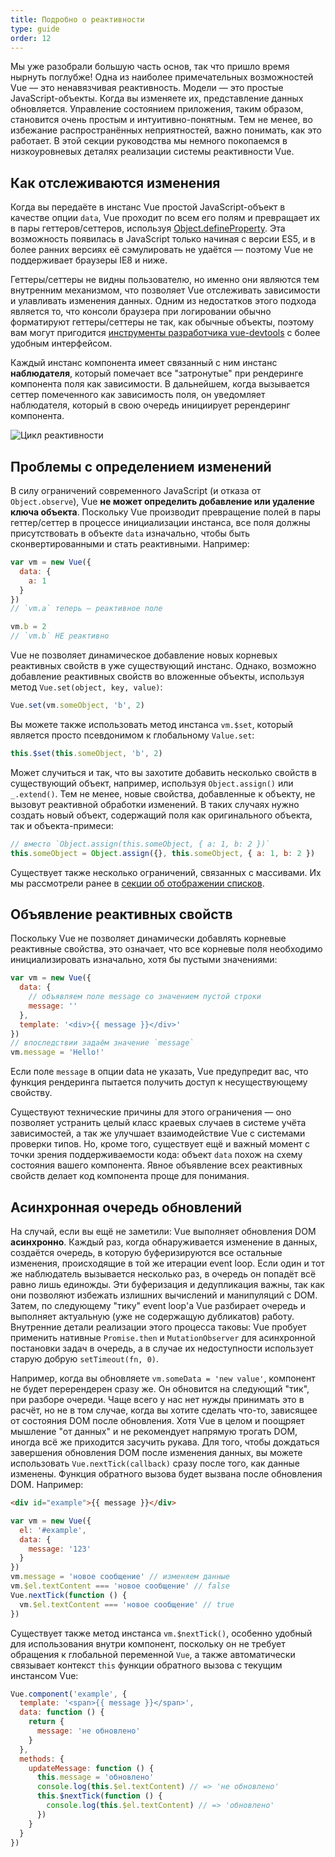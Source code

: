 ```yaml
---
title: Подробно о реактивности
type: guide
order: 12
---
```


Мы уже разобрали большую часть основ, так что пришло время нырнуть поглубже! Одна из наиболее примечательных возможностей Vue — это ненавязчивая реактивность. Модели — это простые JavaScript-объекты. Когда вы изменяете их, представление данных обновляется. Управление состоянием приложения, таким образом, становится очень простым и интуитивно-понятным. Тем не менее, во избежание распространённых неприятностей, важно понимать, как это работает. В этой секции руководства мы немного покопаемся в низкоуровневых деталях реализации системы реактивности Vue.

## Как отслеживаются изменения

Когда вы передаёте в инстанс Vue простой JavaScript-объект в качестве опции `data`, Vue проходит по всем его полям и превращает их в пары геттеров/сеттеров, используя [Object.defineProperty](https://developer.mozilla.org/en-US/docs/Web/JavaScript/Reference/Global_Objects/Object/defineProperty). Эта возможность появилась в JavaScript только начиная с версии ES5, и в более ранних версиях её сэмулировать не удаётся — поэтому Vue не поддерживает браузеры IE8 и ниже.

Геттеры/сеттеры не видны пользователю, но именно они являются тем внутренним механизмом, что позволяет Vue отслеживать зависимости и улавливать изменения данных. Одним из недостатков этого подхода является то, что консоли браузера при логировании обычно форматируют геттеры/сеттеры не так, как обычные объекты, поэтому вам могут пригодится [инструменты разработчика vue-devtools](https://github.com/vuejs/vue-devtools) с более удобным интерфейсом.

Каждый инстанс компонента имеет связанный с ним инстанс **наблюдателя**, который помечает все "затронутые" при рендеринге компонента поля как зависимости. В дальнейшем, когда вызывается сеттер помеченного как зависимость поля, он уведомляет наблюдателя, который в свою очередь инициирует ререндеринг компонента.

![Цикл реактивности](/images/data.png)

## Проблемы с определением изменений

В силу ограничений современного JavaScript (и отказа от `Object.observe`), Vue **не может определить добавление или удаление ключа объекта**. Поскольку Vue производит превращение полей в пары геттер/сеттер в процессе инициализации инстанса, все поля должны присутствовать в объекте `data` изначально, чтобы быть сконвертированными и стать реактивными. Например:

``` js
var vm = new Vue({
  data: {
    a: 1
  }
})
// `vm.a` теперь — реактивное поле

vm.b = 2
// `vm.b` НЕ реактивно
```

Vue не позволяет динамическое добавление новых корневых реактивных свойств в уже существующий инстанс. Однако, возможно добавление реактивных свойств во вложенные объекты, используя метод `Vue.set(object, key, value)`:

``` js
Vue.set(vm.someObject, 'b', 2)
```

Вы можете также использовать метод инстанса `vm.$set`, который является просто псевдонимом к глобальному `Value.set`:

``` js
this.$set(this.someObject, 'b', 2)
```

Может случиться и так, что вы захотите добавить несколько свойств в существующий объект, например, используя `Object.assign()` или `_.extend()`. Тем не менее, новые свойства, добавленные к объекту, не вызовут реактивной обработки изменений. В таких случаях нужно создать новый объект, содержащий поля как оригинального объекта, так и объекта-примеси:

``` js
// вместо `Object.assign(this.someObject, { a: 1, b: 2 })`
this.someObject = Object.assign({}, this.someObject, { a: 1, b: 2 })
```

Существует также несколько ограничений, связанных с массивами. Их мы рассмотрели ранее в [секции об отображении списков](list.html#Caveats).

## Объявление реактивных свойств

Поскольку Vue не позволяет динамически добавлять корневые реактивные свойства, это означает, что все корневые поля необходимо инициализировать изначально, хотя бы пустыми значениями:

``` js
var vm = new Vue({
  data: {
    // объявляем поле message со значением пустой строки
    message: ''
  },
  template: '<div>{{ message }}</div>'
})
// впоследствии задаём значение `message`
vm.message = 'Hello!'
```

Если поле `message` в опции data не указать, Vue предупредит вас, что функция рендеринга пытается получить доступ к несуществующему свойству.

Существуют технические причины для этого ограничения — оно позволяет устранить целый класс краевых случаев в системе учёта зависимостей, а так же улучшает взаимодействие Vue с системами проверки типов. Но, кроме того, существует ещё и важный момент с точки зрения поддерживаемости кода: объект `data` похож на схему состояния вашего компонента. Явное объявление всех реактивных свойств делает код компонента проще для понимания.

## Асинхронная очередь обновлений

На случай, если вы ещё не заметили: Vue выполняет обновления DOM **асинхронно**. Каждый раз, когда обнаруживается изменение в данных, создаётся очередь, в которую буферизируются все остальные изменения, происходящие в той же итерации event loop. Если один и тот же наблюдатель вызывается несколько раз, в очередь он попадёт всё равно лишь единожды. Эти буферизация и дедупликация важны, так как они позволяют избежать излишних вычислений и манипуляций с DOM. Затем, по следующему "тику" event loop'а Vue разбирает очередь и выполняет актуальную (уже не содержащую дубликатов) работу. Внутренние детали реализации этого процесса таковы: Vue пробует применить нативные `Promise.then` и `MutationObserver` для асинхронной постановки задач в очередь, а в случае их недоступности использует старую добрую `setTimeout(fn, 0)`.

Например, когда вы обновляете `vm.someData = 'new value'`, компонент не будет перерендерен сразу же. Он обновится на следующий "тик", при разборе очереди. Чаще всего у нас нет нужды принимать это в расчёт, но не в том случае, когда вы хотите сделать что-то, зависящее от состояния DOM после обновления. Хотя Vue в целом и поощряет мышление "от данных" и не рекомендует напрямую трогать DOM, иногда всё же приходится засучить рукава. Для того, чтобы дождаться завершения обновления DOM после изменения данных, вы можете использовать `Vue.nextTick(callback)` сразу после того, как данные изменены. Функция обратного вызова будет вызвана после обновления DOM. Например:

``` html
<div id="example">{{ message }}</div>
```

``` js
var vm = new Vue({
  el: '#example',
  data: {
    message: '123'
  }
})
vm.message = 'новое сообщение' // изменяем данные
vm.$el.textContent === 'новое сообщение' // false
Vue.nextTick(function () {
  vm.$el.textContent === 'новое сообщение' // true
})
```

Существует также метод инстанса `vm.$nextTick()`, особенно удобный для использования внутри компонент, поскольку он не требует обращения к глобальной переменной `Vue`, а также автоматически связывает контекст `this` функции обратного вызова с текущим инстансом Vue:

``` js
Vue.component('example', {
  template: '<span>{{ message }}</span>',
  data: function () {
    return {
      message: 'не обновлено'
    }
  },
  methods: {
    updateMessage: function () {
      this.message = 'обновлено'
      console.log(this.$el.textContent) // => 'не обновлено'
      this.$nextTick(function () {
        console.log(this.$el.textContent) // => 'обновлено'
      })
    }
  }
})
```
